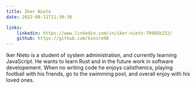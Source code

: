 ```yaml
---
title: Iker Nieto
date: 2022-08-11T11:30:30

links: 
    linkedin: https://www.linkedin.com/in/iker-nieto-79985b232/
    github: https://github.com/kinire98
---
```


Iker Nieto is a student of system administration, and currently learning JavaScript. He wants to learn Rust and in the future work in software developement. When no writing code he enjoys calisthenics, playing football with his friends, go to the swimming pool, and overall enjoy with his loved ones.